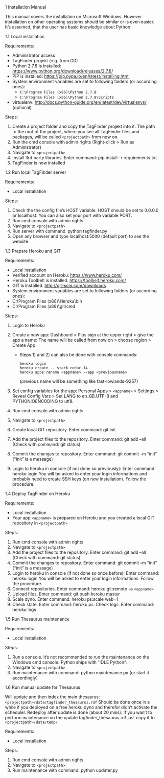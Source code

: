 1   Installation Manual

This manual covers the installation on Microsoft Windows. However installation on other operating systems should be similar or is even easier.
It’s assumed, that the user has basic knowledge about Python.


1.1 Local installation

Requirements:
-   Administrator access
-   TagFinder projekt (e.g. from CD)
-   Python 2.7.8 is installed: https://www.python.org/download/releases/2.7.8/
-   PIP is installed:  https://pip.pypa.io/en/latest/installing.html
-   System environment variables are set to following folders (or according ones):
    -   `C:\Program Files (x86)\Python 2.7.8`
    -   `C:\Program Files (x86)\Python 2.7.8\Scripts`
-   virtualenv: http://docs.python-guide.org/en/latest/dev/virtualenvs/ (optional)

Steps:

1.  Create a project folder and copy the TagFinder projekt into it. The path to the root of the project, where you see all TagFinder files and packages, will be called `<projectpath>` from now on.
2.  Run the cmd console with admin rights (Right-click > Run as Administrator)
3.  Navigate to `<projectpath>`
4.  Install 3rd party libraries. Enter command: pip install –r requirements.txt
5.  TagFinder is now installed


1.2 Run local TagFinder server

Requirements:
-   Local installation

Steps:

1.  Check the the config file’s HOST variable. HOST should be set to 0.0.0.0 or localhost. You can also set your port with variable PORT.
2.  Run cmd console with admin rights
3.  Navigate to `<projectpath>`
4.  Run server with command: python tagfinder.py
5.  Open any browser and type localhost:5000 (default port) to see the website


1.3 Prepare Heroku and GIT

Requirements:
-  Local installation
-   Verified account on Heroku: https://www.heroku.com/
-   Heroku Toolbelt is installed: https://toolbelt.heroku.com/
-   GIT is installed: http://git-scm.com/downloads
-   System environment variables are set to following folders (or according ones):
-   C:\Program Files (x86)\Heroku\bin
-   C:\Program Files (x86)\git\cmd

Steps:

1.  Login to Heroku
2.  Create a new app: Dashboard > Plus sign at the upper right > give the app a name: The name will be called <appname> from now on >  choose region > Create App
    - Steps 1) and 2) can also be done with console commands:
		```
		heroku login
		heroku create -- stack cedar-14
		heroku apps:rename <appname> --app <previousname>
		```
		(previous name will be something like fast-lowlands-9257)
	
3.  Set config variables for the app: Personal Apps >  `<appname>`  > Settings > Reveal Config Vars > Set LANG to en_GB.UTF-8 and PYTHONIOENCODING to utf8.
4.  Run cmd console with admin rights
5.  Navigate to `<projectpath>`
6.  Create local GIT repository. Enter command: git init
7.  Add the project files to the repository. Enter command: git add –all
    (Check with command: git status)
8.  Commit the changes to repository. Enter command: git commit –m “init” (“init” is a message)
9.  Login to heroku in console (if not done so previously): Enter command: heroku login
    You will be asked to enter your login informations and probably need to create SSH keys (on new installation). Follow the procedure.

	
1.4 Deploy TagFinder on Heroku

Requirements:
-   Local installation
-   Your app `<appname>` is prepared on Heroku and you created a local GIT repository in `<projectpath>`

Steps:

1.  Run cmd console with admin rights
2.  Navigate to `<projectpath>`
3.  Add the project files to the repository. Enter command: git add –all
   (Check with command: git status)
4.  Commit the changes to repository. Enter command: git commit –m “init” (“init” is a message)
5.  Login to heroku in console (if not done so once before): Enter command: heroku login
    You will be asked to enter your login informations. Follow the procedure.
6.  Connect repositories. Enter command: heroku git:remote -a `<appname>`
7.  Upload files. Enter command: git push heroku master
8.  Scale dyno. Enter command: heroku ps:scale web=1
9.  Check state. Enter command: heroku ps. Check logs. Enter command: heroku logs


1.5 Run Thesaurus maintenance

Requirements:
-   Local installation

Steps:

1.  Run a console. It’s not recommended to run the maintenance on the Windows cmd console. Python ships with “IDLE Python”.
2.  Navigate to `<projectpath>`
3.  Run maintenance with command: python maintenance.py (or start it accordingly)


1.6 Run manual update for Thesaurus

Will update and then index the main thesaurus: `<projectpath>/data/tagfinder_thesaurus.rdf`
Should be done once in a while if you deployed on a free heroku dyno and therefor didn’t activate the scheduler. Redeploy after update is done (about 20 mins).
If you wan’t to perform maintenance on the update tagfinder_thesaurus.rdf just copy it to `<projectpath>/data/temp/`

Requirements:
-   Local installation

Steps:

1.  Run cmd console with admin rights
2.  Navigate to `<projectpath>`
3.  Run maintenance with command: python updater.py
